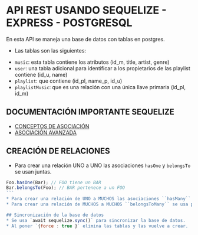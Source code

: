 # API REST USANDO SEQUELIZE - EXPRESS - POSTGRESQL
En esta API se maneja una base de datos con tablas en postgres.
* Las tablas son las siguientes:
- `music`: esta tabla contiene los atributos (id_m, title, artist, genre)
- `user`: una tabla adicional para identificar a los propietarios de las playlist contiene (id_u, name)
- `playlist`: que contiene (id_pl, name_p, id_u)
- `playlistMusic`: que es una relación con una única llave primaria (id_pl, id_m)

## DOCUMENTACIÓN IMPORTANTE SEQUELIZE
- <a href="https://sequelize.org/docs/v6/core-concepts/assocs/">CONCEPTOS DE ASOCIACIÓN</a>
- <a href="https://sequelize.org/docs/v6/advanced-association-concepts/advanced-many-to-many/">ASOCIACIÓN AVANZADA</a>

## CREACIÓN DE RELACIONES
* Para crear una relación UNO a UNO las asociaciones `hasOne` y `belongsTo` se usan juntas.
````js
Foo.hasOne(Bar); // FOO tiene un BAR
Bar.belongsTo(Foo); // BAR pertenece a un FOO
```
* Para crear una relación de UNO a MUCHOS las asociaciones ``hasMany`` y ``belongsTo`` se usan juntas;
* Para crear una relación de MUCHOS a MUCHOS ``belongsToMany`` se usa para dos llamadas juntas de las tablas involucradas.

## Sincronización de la base de datos
* Se usa `await sequelize.sync()` para sincronizar la base de datos. 
* Al poner `{force : true }` elimina las tablas y las vuelve a crear.



